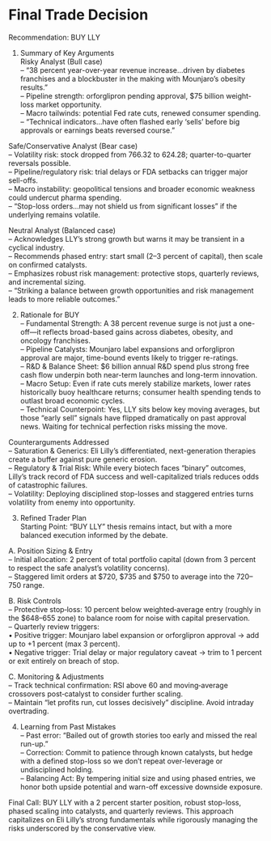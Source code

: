 # Final Trade Decision

Recommendation: BUY LLY

1. Summary of Key Arguments  
Risky Analyst (Bull case)  
– “38 percent year-over-year revenue increase…driven by diabetes franchises and a blockbuster in the making with Mounjaro’s obesity results.”  
– Pipeline strength: orforglipron pending approval, $75 billion weight-loss market opportunity.  
– Macro tailwinds: potential Fed rate cuts, renewed consumer spending.  
– “Technical indicators…have often flashed early ‘sells’ before big approvals or earnings beats reversed course.”

Safe/Conservative Analyst (Bear case)  
– Volatility risk: stock dropped from 766.32 to 624.28; quarter-to-quarter reversals possible.  
– Pipeline/regulatory risk: trial delays or FDA setbacks can trigger major sell-offs.  
– Macro instability: geopolitical tensions and broader economic weakness could undercut pharma spending.  
– “Stop-loss orders…may not shield us from significant losses” if the underlying remains volatile.

Neutral Analyst (Balanced case)  
– Acknowledges LLY’s strong growth but warns it may be transient in a cyclical industry.  
– Recommends phased entry: start small (2–3 percent of capital), then scale on confirmed catalysts.  
– Emphasizes robust risk management: protective stops, quarterly reviews, and incremental sizing.  
– “Striking a balance between growth opportunities and risk management leads to more reliable outcomes.”

2. Rationale for BUY  
– Fundamental Strength: A 38 percent revenue surge is not just a one-off—it reflects broad-based gains across diabetes, obesity, and oncology franchises.  
– Pipeline Catalysts: Mounjaro label expansions and orforglipron approval are major, time-bound events likely to trigger re-ratings.  
– R&D & Balance Sheet: $6 billion annual R&D spend plus strong free cash flow underpin both near-term launches and long-term innovation.  
– Macro Setup: Even if rate cuts merely stabilize markets, lower rates historically buoy healthcare returns; consumer health spending tends to outlast broad economic cycles.  
– Technical Counterpoint: Yes, LLY sits below key moving averages, but those “early sell” signals have flipped dramatically on past approval news. Waiting for technical perfection risks missing the move.

Counterarguments Addressed  
– Saturation & Generics: Eli Lilly’s differentiated, next-generation therapies create a buffer against pure generic erosion.  
– Regulatory & Trial Risk: While every biotech faces “binary” outcomes, Lilly’s track record of FDA success and well-capitalized trials reduces odds of catastrophic failures.  
– Volatility: Deploying disciplined stop-losses and staggered entries turns volatility from enemy into opportunity.

3. Refined Trader Plan  
Starting Point: “BUY LLY” thesis remains intact, but with a more balanced execution informed by the debate.  

A. Position Sizing & Entry  
 – Initial allocation: 2 percent of total portfolio capital (down from 3 percent to respect the safe analyst’s volatility concerns).  
 – Staggered limit orders at $720, $735 and $750 to average into the 720–750 range.  

B. Risk Controls  
 – Protective stop‐loss: 10 percent below weighted‐average entry (roughly in the $648–655 zone) to balance room for noise with capital preservation.  
 – Quarterly review triggers:  
    • Positive trigger: Mounjaro label expansion or orforglipron approval → add up to +1 percent (max 3 percent).  
    • Negative trigger: Trial delay or major regulatory caveat → trim to 1 percent or exit entirely on breach of stop.  

C. Monitoring & Adjustments  
 – Track technical confirmation: RSI above 60 and moving‐average crossovers post‐catalyst to consider further scaling.  
 – Maintain “let profits run, cut losses decisively” discipline. Avoid intraday overtrading.  

4. Learning from Past Mistakes  
 – Past error: “Bailed out of growth stories too early and missed the real run-up.”  
 – Correction: Commit to patience through known catalysts, but hedge with a defined stop-loss so we don’t repeat over-leverage or undisciplined holding.  
 – Balancing Act: By tempering initial size and using phased entries, we honor both upside potential and warn-off excessive downside exposure.  

Final Call: BUY LLY with a 2 percent starter position, robust stop-loss, phased scaling into catalysts, and quarterly reviews. This approach capitalizes on Eli Lilly’s strong fundamentals while rigorously managing the risks underscored by the conservative view.  
